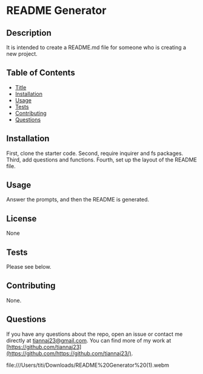 # README Generator
  

## Description
It is intended to create a README.md file for someone who is creating a new project.

## Table of Contents
- [Title](#title)
- [Installation](#installation)
- [Usage](#usage)
- [Tests](#tests)
- [Contributing](#contributing)
- [Questions](#questions)


## Installation
First, clone the starter code. Second, require inquirer and fs packages. Third, add questions and functions. Fourth, set up the layout of the README file.

## Usage
Answer the prompts, and then the README is generated.

## License
None

## Tests
Please see below.

## Contributing
None.

## Questions
If you have any questions about the repo, open an issue or contact me directly at tiannaj23@gmail.com. You can find more of my work at [https://github.com/tiannaj23](https://github.com/https://github.com/tiannaj23/).

file:///Users/titi/Downloads/README%20Generator%20(1).webm

